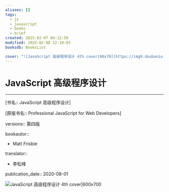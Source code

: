 ```yaml
---
aliases: []
tags:
  - js
  - javascript
  - books
  - brief
created: 2025-02-07 04:12:59
modified: 2025-02-08 12:10:03
booksdb: BooksList

cover: "![JavaScript 高级程序设计 4th cover|60x70](https://img9.doubanio.com/view/subject/l/public/s33703494.jpg)"
---
```


# JavaScript 高级程序设计

---

[书名:: JavaScript 高级程序设计]

[原版书名:: Professional JavaScript for Web Developers]

versions:: 第四版

bookautor::
  * Matt Frisbie

translator::
  * 李松峰
  
publication_date:: 2020-08-01

 ![JavaScript 高级程序设计 4th cover|600x700](https://img9.doubanio.com/view/subject/l/public/s33703494.jpg)

